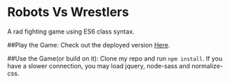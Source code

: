 # Robots Vs Wrestlers
A rad fighting game using ES6 class syntax.

##Play the Game: 
Check out the deployed version [Here](tiy-2016q1-mallerie-robots-vs-wrestlers.surge.sh).

##Use the Game(or build on it):
Clone my repo and run `npm install`. If you have a slower connection, you may load jquery, node-sass and normalize-css.


